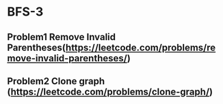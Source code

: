 # BFS-3

## Problem1 Remove Invalid Parentheses(https://leetcode.com/problems/remove-invalid-parentheses/)

## Problem2 Clone graph (https://leetcode.com/problems/clone-graph/)


